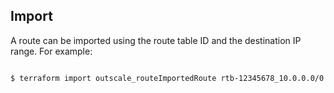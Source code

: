 ## Import

A route can be imported using the route table ID and the destination IP range. For example:

```console

$ terraform import outscale_routeImportedRoute rtb-12345678_10.0.0.0/0

```